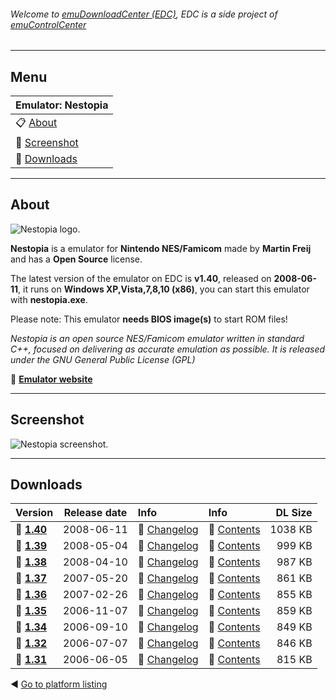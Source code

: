###### Welcome to [emuDownloadCenter (EDC)](https://github.com/PhoenixInteractiveNL/emuDownloadCenter/wiki/), EDC is a side project of [emuControlCenter](https://github.com/PhoenixInteractiveNL/emuControlCenter/wiki/)
***
## Menu
| **Emulator: Nestopia** |
|:---------|
| :clipboard: [About](#about) |
| :sunrise: [Screenshot](#screenshot) |
| :floppy_disk: [Downloads](#downloads) |
***
## About
![](https://github.com/PhoenixInteractiveNL/emuDownloadCenter/wiki/images_emulator/nestopia_logo_200.jpg "Nestopia logo.")

**Nestopia** is a emulator for **Nintendo NES/Famicom** made by **Martin Freij** and has a **Open Source** license.

The latest version of the emulator on EDC is **v1.40**, released on **2008-06-11**, it runs on **Windows XP,Vista,7,8,10 (x86)**, you can start this emulator with **nestopia.exe**.

Please note: This emulator **needs BIOS image(s)** to start ROM files!

_Nestopia is an open source NES/Famicom emulator written in standard C++, focused on delivering as accurate emulation as possible. It is released under the GNU General Public License (GPL)_

:link: [**Emulator website**](http://nestopia.sourceforge.net/)
***
## Screenshot
![](https://raw.githubusercontent.com/PhoenixInteractiveNL/emuDownloadCenter/master/hooks/nestopia/screen.jpg "Nestopia screenshot.")
***
## Downloads
| Version  | Release date  | Info       | Info       | DL Size    |
|:---------|:-------------:|:-----------|:-----------|-----------:|
| :floppy_disk: [**1.40**](https://github.com/PhoenixInteractiveNL/edc-repo0001/raw/master/redsquirrel/1.40.7z) | 2008-06-11 | :page_facing_up: [Changelog](https://github.com/PhoenixInteractiveNL/edc-repo0001/blob/master/nestopia/1.40_changelog.txt) | :mag_right: [Contents](https://github.com/PhoenixInteractiveNL/edc-repo0001/blob/master/nestopia/1.40_contents.txt) | 1038 KB |
| :floppy_disk: [**1.39**](https://github.com/PhoenixInteractiveNL/edc-repo0001/raw/master/redsquirrel/1.39.7z) | 2008-05-04 | :page_facing_up: [Changelog](https://github.com/PhoenixInteractiveNL/edc-repo0001/blob/master/nestopia/1.39_changelog.txt) | :mag_right: [Contents](https://github.com/PhoenixInteractiveNL/edc-repo0001/blob/master/nestopia/1.39_contents.txt) | 999 KB |
| :floppy_disk: [**1.38**](https://github.com/PhoenixInteractiveNL/edc-repo0001/raw/master/redsquirrel/1.38.7z) | 2008-04-10 | :page_facing_up: [Changelog](https://github.com/PhoenixInteractiveNL/edc-repo0001/blob/master/nestopia/1.38_changelog.txt) | :mag_right: [Contents](https://github.com/PhoenixInteractiveNL/edc-repo0001/blob/master/nestopia/1.38_contents.txt) | 987 KB |
| :floppy_disk: [**1.37**](https://github.com/PhoenixInteractiveNL/edc-repo0001/raw/master/redsquirrel/1.37.7z) | 2007-05-20 | :page_facing_up: [Changelog](https://github.com/PhoenixInteractiveNL/edc-repo0001/blob/master/nestopia/1.37_changelog.txt) | :mag_right: [Contents](https://github.com/PhoenixInteractiveNL/edc-repo0001/blob/master/nestopia/1.37_contents.txt) | 861 KB |
| :floppy_disk: [**1.36**](https://github.com/PhoenixInteractiveNL/edc-repo0001/raw/master/redsquirrel/1.36.7z) | 2007-02-26 | :page_facing_up: [Changelog](https://github.com/PhoenixInteractiveNL/edc-repo0001/blob/master/nestopia/1.36_changelog.txt) | :mag_right: [Contents](https://github.com/PhoenixInteractiveNL/edc-repo0001/blob/master/nestopia/1.36_contents.txt) | 855 KB |
| :floppy_disk: [**1.35**](https://github.com/PhoenixInteractiveNL/edc-repo0001/raw/master/redsquirrel/1.35.7z) | 2006-11-07 | :page_facing_up: [Changelog](https://github.com/PhoenixInteractiveNL/edc-repo0001/blob/master/nestopia/1.35_changelog.txt) | :mag_right: [Contents](https://github.com/PhoenixInteractiveNL/edc-repo0001/blob/master/nestopia/1.35_contents.txt) | 859 KB |
| :floppy_disk: [**1.34**](https://github.com/PhoenixInteractiveNL/edc-repo0001/raw/master/redsquirrel/1.34.7z) | 2006-09-10 | :page_facing_up: [Changelog](https://github.com/PhoenixInteractiveNL/edc-repo0001/blob/master/nestopia/1.34_changelog.txt) | :mag_right: [Contents](https://github.com/PhoenixInteractiveNL/edc-repo0001/blob/master/nestopia/1.34_contents.txt) | 849 KB |
| :floppy_disk: [**1.32**](https://github.com/PhoenixInteractiveNL/edc-repo0001/raw/master/redsquirrel/1.32.7z) | 2006-07-07 | :page_facing_up: [Changelog](https://github.com/PhoenixInteractiveNL/edc-repo0001/blob/master/nestopia/1.32_changelog.txt) | :mag_right: [Contents](https://github.com/PhoenixInteractiveNL/edc-repo0001/blob/master/nestopia/1.32_contents.txt) | 846 KB |
| :floppy_disk: [**1.31**](https://github.com/PhoenixInteractiveNL/edc-repo0001/raw/master/redsquirrel/1.31.7z) | 2006-06-05 | :page_facing_up: [Changelog](https://github.com/PhoenixInteractiveNL/edc-repo0001/blob/master/nestopia/1.31_changelog.txt) | :mag_right: [Contents](https://github.com/PhoenixInteractiveNL/edc-repo0001/blob/master/nestopia/1.31_contents.txt) | 815 KB |

:arrow_backward: [Go to platform listing](https://github.com/PhoenixInteractiveNL/emuDownloadCenter/wiki/EDC-Platform-List)
